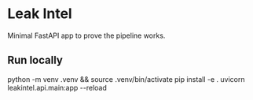 # Leak Intel
Minimal FastAPI app to prove the pipeline works.

## Run locally
python -m venv .venv && source .venv/bin/activate
pip install -e .
uvicorn leakintel.api.main:app --reload
